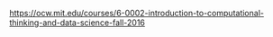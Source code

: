 https://ocw.mit.edu/courses/6-0002-introduction-to-computational-thinking-and-data-science-fall-2016
